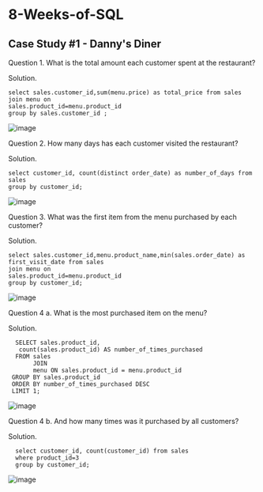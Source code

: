 # 8-Weeks-of-SQL

## Case Study #1 - Danny's Diner

Question 1. What is the total amount each customer spent at the restaurant?

Solution.

    select sales.customer_id,sum(menu.price) as total_price from sales
    join menu on
    sales.product_id=menu.product_id
    group by sales.customer_id ;
  
  ![image](https://user-images.githubusercontent.com/61065350/130028165-5536950d-9e1f-46c0-8e2f-3666df50ca1d.png)

Question 2. How many days has each customer visited the restaurant?

Solution.
    
    select customer_id, count(distinct order_date) as number_of_days from sales 
    group by customer_id;
    
   ![image](https://user-images.githubusercontent.com/61065350/130028728-01cd48c9-a380-45ab-ad28-80f3ed5fa25f.png)
   
Question 3. What was the first item from the menu purchased by each customer?

Solution.

    select sales.customer_id,menu.product_name,min(sales.order_date) as first_visit_date from sales 
    join menu on
    sales.product_id=menu.product_id
    group by customer_id;

   ![image](https://user-images.githubusercontent.com/61065350/130071134-06519080-5a04-461b-a92c-b4340606c027.png)

Question 4 a. What is the most purchased item on the menu?

Solution.    

      SELECT sales.product_id,
       count(sales.product_id) AS number_of_times_purchased
      FROM sales
           JOIN
           menu ON sales.product_id = menu.product_id
     GROUP BY sales.product_id
     ORDER BY number_of_times_purchased DESC
     LIMIT 1;
     
   ![image](https://user-images.githubusercontent.com/61065350/130074716-5b62d325-5bbe-4559-8fc2-3e3aac088598.png)
   
Question 4 b. And how many times was it purchased by all customers?

Solution.

      select customer_id, count(customer_id) from sales
      where product_id=3
      group by customer_id;
        
   ![image](https://user-images.githubusercontent.com/61065350/130081883-e6b4cd0f-9164-47bf-88b1-c885858ad780.png)


        
